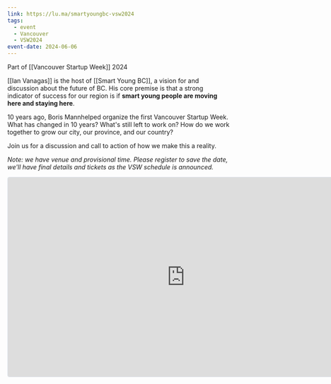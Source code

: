 ```yaml
---
link: https://lu.ma/smartyoungbc-vsw2024
tags:
  - event
  - Vancouver
  - VSW2024
event-date: 2024-06-06
---
```

Part of [[Vancouver Startup Week]] 2024

​[[Ian Vanagas]] is the host of [[Smart Young BC]], a vision for and discussion about the future of BC. His core premise is that a strong indicator of success for our region is if **smart young people are moving here and staying here**.

​10 years ago, Boris Mannhelped organize the first Vancouver Startup Week. What has changed in 10 years? What's still left to work on? How do we work together to grow our city, our province, and our country?

​Join us for a discussion and call to action of how we make this a reality.

​_Note: we have venue and provisional time. Please register to save the date, we'll have final details and tickets as the VSW schedule is announced._

<iframe src="https://lu.ma/embed-checkout/evt-btrBssBcPsQQAji" width="800" height="450" frameborder="0" style="border: 1px solid #bfcbda88; border-radius: 4px;" allowfullscreen="" aria-hidden="false" tabindex="0" ></iframe>
